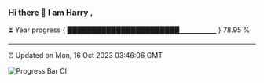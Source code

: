 ### Hi there 👋 I am Harry , 

⏳ Year progress { ███████████████████████▁▁▁▁▁▁▁ } 78.95 %

---

⏰ Updated on Mon, 16 Oct 2023 03:46:06 GMT

![Progress Bar CI](https://github.com/duykhang68/duykhang68/workflows/Progress%20Bar%20CI/badge.svg)
